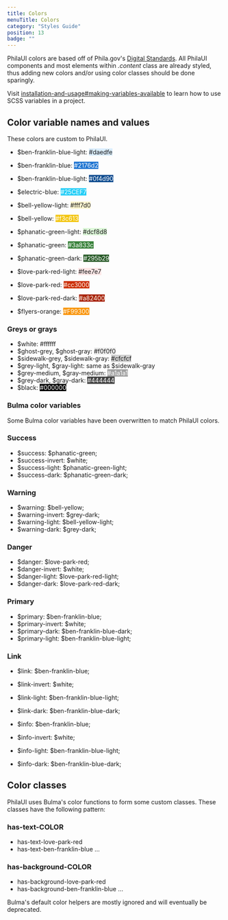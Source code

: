 ```yaml
---
title: Colors
menuTitle: Colors
category: "Styles Guide"
position: 13
badge: ""
---
```


PhilaUI colors are based off of Phila.gov's [Digital Standards](https://standards.phila.gov/). All PhilaUI components and most elements within _.content_ class are already styled, thus adding new colors and/or using color classes should be done sparingly.

Visit [installation-and-usage#making-variables-available](/installation-and-usage#making-variables-available) to learn how to use SCSS variables in a project.

## Color variable names and values

These colors are custom to PhilaUI.

- \$ben-franklin-blue-light: <span style="background-color:#daedfe">#daedfe</span>

- \$ben-franklin-blue: <span style="background-color:#2176d2;color:white">#2176d2</span>
- \$ben-franklin-blue-light: <span style="background-color:#0f4d90;color:white">#0f4d90</span>
- \$electric-blue: <span style="background-color:#25CEF7;color:white">#25CEF7</span>
- \$bell-yellow-light: <span style="background-color:#fff7d0;">#fff7d0</span>
- \$bell-yellow: <span style="background-color:#f3c613;color:white">#f3c613</span>
- \$phanatic-green-light: <span style="background-color:#dcf8d8;">#dcf8d8</span>
- \$phanatic-green: <span style="background-color:#3a833c;color:white">#3a833c</span>
- \$phanatic-green-dark: <span style="background-color:#295b29;color:white">#295b29</span>
- \$love-park-red-light: <span style="background-color:#fee7e7;">#fee7e7</span>
- \$love-park-red: <span style="background-color:#cc3000;color:white">#cc3000</span>
- \$love-park-red-dark: <span style="background-color:#a82400;color:white">#a82400</span>
- \$flyers-orange: <span style="background-color:#F99300;color:white">#F99300</span>

### Greys or grays

- \$white: <span style="background-color:#ffffff;">#ffffff</span>
- \$ghost-grey, \$ghost-gray: <span style="background-color:#f0f0f0;">#f0f0f0</span>
- \$sidewalk-grey, \$sidewalk-gray: <span style="background-color:#cfcfcf;">#cfcfcf</span>
- \$grey-light, \$gray-light: same as \$sidewalk-gray
- \$grey-medium, \$gray-medium: <span style="background-color:#a1a1a1;color:white">#a1a1a1</span>
- \$grey-dark, \$gray-dark: <span style="background-color:#444444;color:white">#444444</span>
- \$black: <span style="background-color:#000000;color:white">#000000</span>

### Bulma color variables

Some Bulma color variables have been overwritten to match PhilaUI colors.

### Success

- $success: $phanatic-green;
- $success-invert: $white;
- $success-light: $phanatic-green-light;
- $success-dark: $phanatic-green-dark;

### Warning

- $warning: $bell-yellow;
- $warning-invert: $grey-dark;
- $warning-light: $bell-yellow-light;
- $warning-dark: $grey-dark;

### Danger

- $danger: $love-park-red;
- $danger-invert: $white;
- $danger-light: $love-park-red-light;
- $danger-dark: $love-park-red-dark;

### Primary

- $primary: $ben-franklin-blue;
- $primary-invert: $white;
- $primary-dark: $ben-franklin-blue-dark;
- $primary-light: $ben-franklin-blue-light;

### Link

- $link: $ben-franklin-blue;
- $link-invert: $white;
- $link-light: $ben-franklin-blue-light;
- $link-dark: $ben-franklin-blue-dark;

- $info: $ben-franklin-blue;
- $info-invert: $white;
- $info-light: $ben-franklin-blue-light;
- $info-dark: $ben-franklin-blue-dark;

## Color classes

PhilaUI uses Bulma's color functions to form some custom classes. These classes have the following pattern:

### has-text-COLOR

- has-text-love-park-red
- has-text-ben-franklin-blue
  ...

### has-background-COLOR

- has-background-love-park-red
- has-background-ben-franklin-blue
  ...

<alert type="warning">Bulma's default color helpers are mostly ignored and will eventually be deprecated.</alert>

